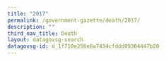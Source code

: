 ```yaml
---
title: "2017"
permalink: /government-gazette/death/2017/
description: ""
third_nav_title: Death
layout: datagovsg-search
datagovsg-id: d_1f710e256e6a7434cfddd09304447b20
---
```

